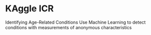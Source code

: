 # KAggle ICR
 Identifying Age-Related Conditions Use Machine Learning to detect conditions with measurements of anonymous characteristics
